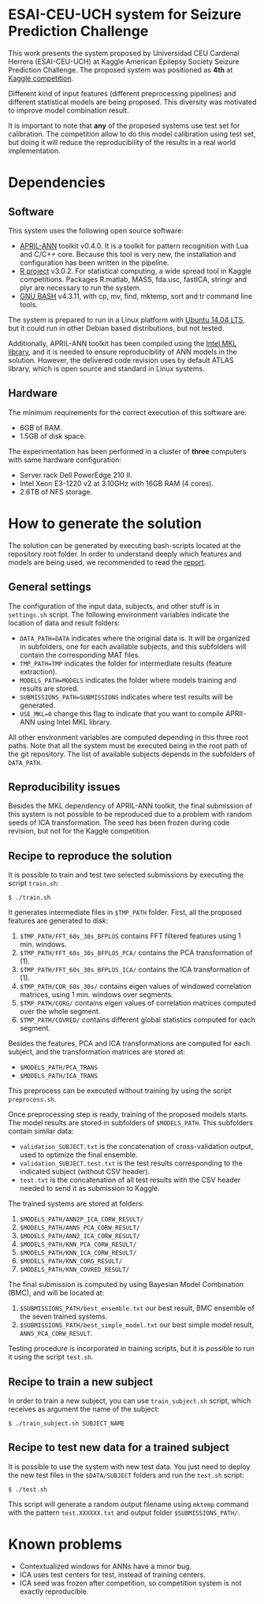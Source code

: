 # ESAI-CEU-UCH system for Seizure Prediction Challenge

This work presents the system proposed by Universidad CEU Cardenal Herrera
(ESAI-CEU-UCH) at Kaggle American Epilepsy Society Seizure Prediction
Challenge. The proposed system was positioned as **4th** at
[Kaggle competition](https://www.kaggle.com/c/seizure-prediction).

Different kind of input features (different preprocessing pipelines) and
different statistical models are being proposed. This diversity was motivated to
improve model combination result.

It is important to note that **any** of the proposed systems use test set for
calibration. The competition allow to do this model calibration using test set,
but doing it will reduce the reproducibility of the results in a real world
implementation.

# Dependencies

## Software

This system uses the following open source software:

- [APRIL-ANN](https://github.com/pakozm/april-ann) toolkit v0.4.0. It is a
  toolkit for pattern recognition with Lua and C/C++ core. Because this tool is
  very new, the installation and configuration has been written in the pipeline.
- [R project](http://www.r-project.org/) v3.0.2. For statistical computing, a
  wide spread tool in Kaggle competitions. Packages R.matlab, MASS, fda.usc,
  fastICA, stringr and plyr are necessary to run the system.
- [GNU BASH](http://www.gnu.org/software/bash/) v4.3.11, with cp, mv, find,
  mktemp, sort and tr command line tools.

The system is prepared to run in a Linux platform with
[Ubuntu 14.04 LTS](http://www.ubuntu.com/), but it could run in other Debian
based distributions, but not tested.

Additionally, APRIL-ANN toolkit has been compiled using the
[Intel MKL library](https://software.intel.com/en-us/intel-mkl), and it is
needed to ensure reproducibility of ANN models in the solution. However, the
delivered code revision uses by default ATLAS library, which is open source
and standard in Linux systems.

## Hardware

The minimum requirements for the correct execution of this software are:

- 6GB of RAM.
- 1.5GB of disk space.

The experimentation has been performed in a cluster of **three** computers
with same hardware configuration:

- Server rack Dell PowerEdge 210 II.
- Intel Xeon E3-1220 v2 at 3.10GHz with 16GB RAM (4 cores).
- 2.6TB of NFS storage.

# How to generate the solution

The solution can be generated by executing bash-scripts located at the
repository root folder. In order to understand deeply which features and models
are being used, we recommended to read the
[report](https://raw.githubusercontent.com/ESAI-CEU-UCH/kaggle-epilepsy/master/report.pdf).

## General settings

The configuration of the input data, subjects, and other stuff is in
`settings.sh` script. The following environment variables indicate the location
of data and result folders:

- `DATA_PATH=DATA` indicates where the original data is. It will be organized in
  subfolders, one for each available subjects, and this subfolders will contain
  the corresponding MAT files.
- `TMP_PATH=TMP` indicates the folder for intermediate results (feature extraction).
- `MODELS_PATH=MODELS` indicates the folder where models training and results
  are stored.
- `SUBMISSIONS_PATH=SUBMISSIONS` indicates where test results will be generated.
- `USE_MKL=0` change this flag to indicate that you want to compile APRIl-ANN
  using Intel MKL library.

All other environment variables are computed depending in this three root paths.
Note that all the system must be executed being in the root path of the git
repository. The list of available subjects depends in the subfolders of
`DATA_PATH`.

## Reproducibility issues

Besides the MKL dependency of APRIL-ANN toolkit, the final submission of this
system is not possible to be reproduced due to a problem with random seeds of
ICA transformation. The seed has been frozen during code revision, but not for
the Kaggle competition.

## Recipe to reproduce the solution

It is possible to train and test two selected submissions by executing the
script `train.sh`:

```
$ ./train.sh
```

It generates intermediate files in `$TMP_PATH` folder. First, all the proposed
features are generated to disk:

1. `$TMP_PATH/FFT_60s_30s_BFPLOS` contains FFT filtered features using 1 min. windows.
2. `$TMP_PATH/FFT_60s_30s_BFPLOS_PCA/` contains the PCA transformation of (1).
3. `$TMP_PATH/FFT_60s_30s_BFPLOS_ICA/` contains the ICA transformation of (1).
4. `$TMP_PATH/COR_60s_30s/` contains eigen values of windowed correlation matrices,
   using 1 min. windows over segments.
5. `$TMP_PATH/CORG/` contains eigen values of correlation matrices computed over the
   whole segment.
6. `$TMP_PATH/COVRED/` contains different global statistics computed for each segment.

Besides the features, PCA and ICA transformations are computed for each subject,
and the transformation matrices are stored at:

- `$MODELS_PATH/PCA_TRANS`
- `$MODELS_PATH/ICA_TRANS`

This preprocess can be executed without training by using the script
`preprocess.sh`.

Once preprocessing step is ready, training of the proposed models starts. The
model results are stored in subfolders of `$MODELS_PATH`. This subfolders contain
similar data:

- `validation_SUBJECT.txt` is the concatenation of cross-validation output, used
  to optimize the final ensemble.
- `validation_SUBJECT.test.txt` is the test results corresponding to the
  indicated subject (without CSV header).
- `test.txt` is the concatenation of all test results with the CSV header needed
  to send it as submission to Kaggle.

The trained systems are stored at folders:

1. `$MODELS_PATH/ANN2P_ICA_CORW_RESULT/`
2. `$MODELS_PATH/ANN5_PCA_CORW_RESULT/`
3. `$MODELS_PATH/ANN2_ICA_CORW_RESULT/`
4. `$MODELS_PATH/KNN_PCA_CORW_RESULT/`
5. `$MODELS_PATH/KNN_ICA_CORW_RESULT/`
6. `$MODELS_PATH/KNN_CORG_RESULT/`
7. `$MODELS_PATH/KNN_COVRED_RESULT/`

The final submission is computed by using Bayesian Model Combination (BMC), and
will be located at:

1. `$SUBMISSIONS_PATH/best_ensemble.txt` our best result, BMC ensemble of the
   seven trained systems.
2. `$SUBMISSIONS_PATH/best_simple_model.txt` our best simple model result,
   `ANN5_PCA_CORW_RESULT`.

Testing procedure is incorporated in training scripts, but it is possible to
run it using the script `test.sh`.

## Recipe to train a new subject

In order to train a new subject, you can use `train_subject.sh` script, which
receives as argument the name of the subject:

```
$ ./train_subject.sh SUBJECT_NAME
```

## Recipe to test new data for a trained subject

It is possible to use the system with new test data. You just need to deploy the
new test files in the `$DATA/SUBJECT` folders and run the `test.sh` script:

```
$ ./test.sh
```

This script will generate a random output filename using `mktemp` command with
the pattern `test.XXXXXX.txt` and output folder `$SUBMISSIONS_PATH/`.

# Known problems

- Contextualized windows for ANNs have a minor bug.
- ICA uses test centers for test, instead of training centers.
- ICA seed was frozen after competition, so competition system is not
  exactly reproducible.
